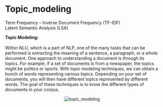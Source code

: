 # Topic_modeling
Term Frequency – Inverse Document Frequency (TF-IDF)<br>
Latent Semantic Analysis (LSA)


<b>Topic Modeling:</b><br><br>
Within NLU, which is a part of NLP, one of the many tasks that can be performed is
extracting the meaning of a sentence, a paragraph, or a whole document. One approach
to understanding a document is through its topics. For example, if a set of documents
is from a newspaper, the topics might be politics or sports. With topic modeling
techniques, we can obtain a bunch of words representing various topics. Depending
on your set of documents, you will then have different topics represented by different
words. The goal of these techniques is to know the different types of documents in your
corpus.
<center>
  
![topic_modeling](https://user-images.githubusercontent.com/89722385/144175229-948abb02-2382-498b-a029-e650fc67e20e.jpeg)

</center>
